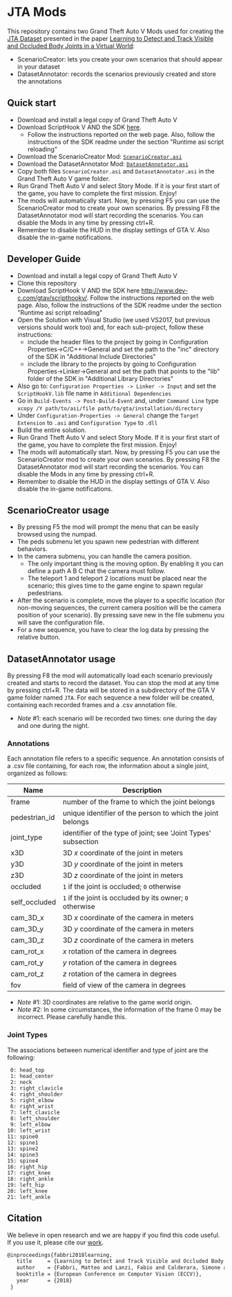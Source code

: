 # JTA Mods
This repository contains two Grand Theft Auto V Mods used for creating the [JTA Dataset](http://imagelab.ing.unimore.it/jta) presented in the paper [Learning to Detect and Track Visible and Occluded Body Joints in a Virtual World](https://arxiv.org/abs/1803.08319):
- ScenarioCreator: lets you create your own scenarios that should appear in your dataset
- DatasetAnnotator: records the scenarios previously created and store the annotations

## Quick start
- Download and install a legal copy of Grand Theft Auto V
- Download ScriptHook V AND the SDK [here](http://www.dev-c.com/gtav/scripthookv/). 
    - Follow the instructions reported on the web page. Also, follow the instructions of the SDK readme under the section "Runtime asi script reloading"
- Download the ScenarioCreator Mod: [`ScenarioCreator.asi`](https://drive.google.com/file/d/1ngV49QzDRmVL0KvewW_Fs0vklJNIM2K6/view?usp=sharing)
- Download the DatasetAnnotator Mod: [`DatasetAnnotator.asi`](https://drive.google.com/file/d/1kY6VxOHfSVc6vSC08FR5l4acv_PEo_i_/view?usp=sharing)
- Copy both files `ScenarioCreator.asi` and `DatasetAnnotator.asi` in the Grand Theft Auto V game folder.
- Run Grand Theft Auto V and select Story Mode. If it is your first start of the game, you have to complete the first mission. Enjoy!
- The mods will automatically start. Now, by pressing F5 you can use the ScenarioCreator mod to create your own scenarios. By pressing F8 the DatasetAnnotator mod will start recording the scenarios. You can disable the Mods in any time by pressing ctrl+R.
- Remember to disable the HUD in the display settings of GTA V. Also disable the in-game notifications.


## Developer Guide
- Download and install a legal copy of Grand Theft Auto V
- Clone this repository
- Download ScriptHook V AND the SDK here http://www.dev-c.com/gtav/scripthookv/. Follow the instructions reported on the web page. Also, follow the instructions of the SDK readme under the section "Runtime asi script reloading"
- Open the Solution with Visual Studio (we used VS2017, but previous versions should work too) and, for each sub-project, follow these instructions:
	- include the header files to the project by going in Configuration Properties->C/C++->General and set the path to the "inc" directory of the SDK in "Additional Include Directories"
	- include the library to the projects by going to Configuration Properties->Linker->General  and set the path that points to the "lib" folder of the SDK in "Additional Library Directories" 
- Also go to:  `Configuration Properties -> Linker -> Input`  and set the `ScriptHookV.lib` file name in `Additional Dependencies`
- Go in `Build-Events -> Post-Build-Event` and, under `Command Line` type `xcopy /Y path/to/asi/file path/to/gta/installation/directory`
- Under `Configuration-Properties -> General` change the `Target Extension` to `.asi` and `Configuration Type` to `.dll`
- Build the entire solution.
- Run Grand Theft Auto V and select Story Mode. If it is your first start of the game, you have to complete the first mission. Enjoy!
- The mods will automatically start. Now, by pressing F5 you can use the ScenarioCreator mod to create your own scenarios. By pressing F8 the DatasetAnnotator mod will start recording the scenarios. You can disable the Mods in any time by pressing ctrl+R.
- Remember to disable the HUD in the display settings of GTA V. Also disable the in-game notifications.


## ScenarioCreator usage
- By pressing F5 the mod will prompt the menu that can be easily browsed using the numpad. 
- The peds submenu let you spawn new pedestrian with different behaviors.
- In the camera submenu, you can handle the camera position. 
	- The only important thing is the moving option. By enabling it you can define a path A B C that the camera must follow.
	- The teleport 1 and teleport 2 locations must be placed near the scenario; this gives time to the game engine to spawn regular pedestrians.
- After the scenario is complete, move the player to a specific location (for non-moving sequences, the current camera position will be the camera position of your scenario). By pressing save new in the file submenu you will save the configuration file.
- For a new sequence, you have to clear the log data by pressing the relative button.

## DatasetAnnotator usage
By pressing F8 the mod will automatically load each scenario previously created and starts to record the dataset. You can stop the mod at any time by pressing ctrl+R. The data will be stored in a subdirectory of the GTA V game folder named `JTA`. For each sequence a new folder will be created, containing each recorded frames and a .csv annotation file.

* _Note_ #1: each scenario will be recorded two times: one during the day and one during the night.


### Annotations 

Each annotation file refers to a specific sequence. An annotation consists of a .csv file containing, for each row, the information about a single joint, organized as follows:

| Name          | Description                                                   |
| ------------- | ------------------------------------------------------------- |
| frame         | number of the frame to which the joint belongs                |
| pedestrian_id | unique identifier of the person to which the joint belongs    |
| joint_type    | identifier of the type of joint; see 'Joint Types' subsection |
| x3D           | 3D _x_ coordinate of the joint in meters                      |
| y3D           | 3D _y_ coordinate of the joint in meters                      |
| z3D           | 3D _z_ coordinate of the joint in meters                      |
| occluded      | `1` if the joint is occluded; `0` otherwise                   |
| self_occluded | `1` if the joint is occluded by its owner; `0` otherwise      |
| cam_3D_x      | 3D _x_ coordinate of the camera in meters                     |
| cam_3D_y      | 3D _y_ coordinate of the camera in meters                     |
| cam_3D_z      | 3D _z_ coordinate of the camera in meters                     |
| cam_rot_x     | _x_ rotation of the camera in degrees                         |
| cam_rot_y     | _y_ rotation of the camera in degrees                         |
| cam_rot_z     | _z_ rotation of the camera in degrees                         |
| fov           | field of view of the camera in degrees                        |


* _Note_ #1: 3D coordinates are relative to the game world origin.
* _Note_ #2: In some circumstances, the information of the frame 0 may be incorrect. Please carefully handle this.

### Joint Types

The associations between numerical identifier and type of joint are the following:

```
 0: head_top
 1: head_center
 2: neck
 3: right_clavicle
 4: right_shoulder
 5: right_elbow
 6: right_wrist
 7: left_clavicle
 8: left_shoulder
 9: left_elbow
10: left_wrist
11: spine0
12: spine1
13: spine2
14: spine3
15: spine4
16: right_hip
17: right_knee
18: right_ankle
19: left_hip
20: left_knee
21: left_ankle
```

## Citation

We believe in open research and we are happy if you find this code useful.   
If you use it, please cite our [work](https://arxiv.org/abs/1803.08319).

```latex
@inproceedings{fabbri2018learning,
   title     = {Learning to Detect and Track Visible and Occluded Body Joints in a Virtual World},
   author    = {Fabbri, Matteo and Lanzi, Fabio and Calderara, Simone and Palazzi, Andrea and Vezzani, Roberto and Cucchiara, Rita},
   booktitle = {European Conference on Computer Vision (ECCV)},
   year      = {2018}
 }
```



